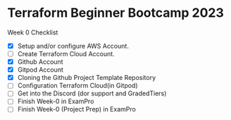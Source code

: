 # Terraform Beginner Bootcamp 2023

Week 0 Checklist
- [x] Setup and/or configure AWS Account.
- [ ] Create Terraform Cloud Account.
- [x] Github Account 
- [x] Gitpod Account
- [x] Cloning the Github Project Template Repository
- [ ] Configuration Terraform Cloud(in Gitpod)
- [ ] Get into the Discord (dor support and GradedTiers)
- [ ] Finish Week-0 in ExamPro
- [ ] Finish Week-0 (Project Prep) in ExamPro
